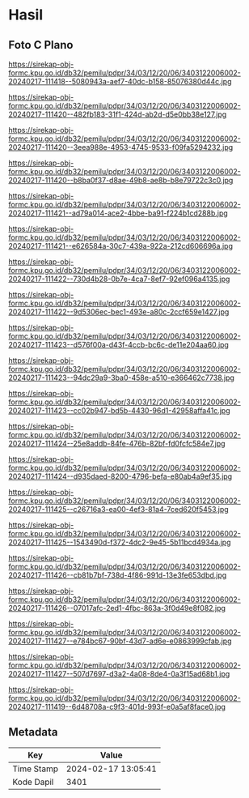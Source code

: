 # Hasil

## Foto C Plano

https://sirekap-obj-formc.kpu.go.id/db32/pemilu/pdpr/34/03/12/20/06/3403122006002-20240217-111418--5080943a-aef7-40dc-b158-85076380d44c.jpg

https://sirekap-obj-formc.kpu.go.id/db32/pemilu/pdpr/34/03/12/20/06/3403122006002-20240217-111420--482fb183-31f1-424d-ab2d-d5e0bb38e127.jpg

https://sirekap-obj-formc.kpu.go.id/db32/pemilu/pdpr/34/03/12/20/06/3403122006002-20240217-111420--3eea988e-4953-4745-9533-f09fa5294232.jpg

https://sirekap-obj-formc.kpu.go.id/db32/pemilu/pdpr/34/03/12/20/06/3403122006002-20240217-111420--b8ba0f37-d8ae-49b8-ae8b-b8e79722c3c0.jpg

https://sirekap-obj-formc.kpu.go.id/db32/pemilu/pdpr/34/03/12/20/06/3403122006002-20240217-111421--ad79a014-ace2-4bbe-ba91-f224b1cd288b.jpg

https://sirekap-obj-formc.kpu.go.id/db32/pemilu/pdpr/34/03/12/20/06/3403122006002-20240217-111421--e626584a-30c7-439a-922a-212cd606696a.jpg

https://sirekap-obj-formc.kpu.go.id/db32/pemilu/pdpr/34/03/12/20/06/3403122006002-20240217-111422--730d4b28-0b7e-4ca7-8ef7-92ef096a4135.jpg

https://sirekap-obj-formc.kpu.go.id/db32/pemilu/pdpr/34/03/12/20/06/3403122006002-20240217-111422--9d5306ec-bec1-493e-a80c-2ccf659e1427.jpg

https://sirekap-obj-formc.kpu.go.id/db32/pemilu/pdpr/34/03/12/20/06/3403122006002-20240217-111423--d576f00a-d43f-4ccb-bc6c-de11e204aa60.jpg

https://sirekap-obj-formc.kpu.go.id/db32/pemilu/pdpr/34/03/12/20/06/3403122006002-20240217-111423--94dc29a9-3ba0-458e-a510-e366462c7738.jpg

https://sirekap-obj-formc.kpu.go.id/db32/pemilu/pdpr/34/03/12/20/06/3403122006002-20240217-111423--cc02b947-bd5b-4430-96d1-42958affa41c.jpg

https://sirekap-obj-formc.kpu.go.id/db32/pemilu/pdpr/34/03/12/20/06/3403122006002-20240217-111424--25e8addb-84fe-476b-82bf-fd0fcfc584e7.jpg

https://sirekap-obj-formc.kpu.go.id/db32/pemilu/pdpr/34/03/12/20/06/3403122006002-20240217-111424--d935daed-8200-4796-befa-e80ab4a9ef35.jpg

https://sirekap-obj-formc.kpu.go.id/db32/pemilu/pdpr/34/03/12/20/06/3403122006002-20240217-111425--c26716a3-ea00-4ef3-81a4-7ced620f5453.jpg

https://sirekap-obj-formc.kpu.go.id/db32/pemilu/pdpr/34/03/12/20/06/3403122006002-20240217-111425--1543490d-f372-4dc2-9e45-5b11bcd4934a.jpg

https://sirekap-obj-formc.kpu.go.id/db32/pemilu/pdpr/34/03/12/20/06/3403122006002-20240217-111426--cb81b7bf-738d-4f86-991d-13e3fe653dbd.jpg

https://sirekap-obj-formc.kpu.go.id/db32/pemilu/pdpr/34/03/12/20/06/3403122006002-20240217-111426--07017afc-2ed1-4fbc-863a-3f0d49e8f082.jpg

https://sirekap-obj-formc.kpu.go.id/db32/pemilu/pdpr/34/03/12/20/06/3403122006002-20240217-111427--e784bc67-90bf-43d7-ad6e-e0863999cfab.jpg

https://sirekap-obj-formc.kpu.go.id/db32/pemilu/pdpr/34/03/12/20/06/3403122006002-20240217-111427--507d7697-d3a2-4a08-8de4-0a3f15ad68b1.jpg

https://sirekap-obj-formc.kpu.go.id/db32/pemilu/pdpr/34/03/12/20/06/3403122006002-20240217-111419--6d48708a-c9f3-401d-993f-e0a5af8face0.jpg


## Metadata

| Key        | Value               |
| ---------- | ------------------- |
| Time Stamp | 2024-02-17 13:05:41 |
| Kode Dapil | 3401                |



